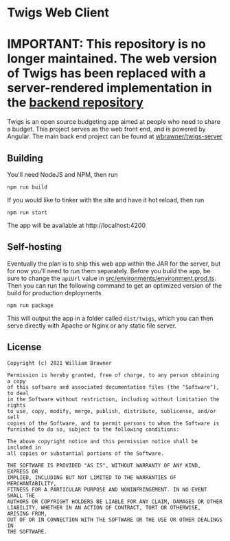 # Twigs Web Client

# IMPORTANT: This repository is no longer maintained. The web version of Twigs has been replaced with a server-rendered implementation in the [backend repository](https://github.com/wbrawner/twigs)

Twigs is an open source budgeting app aimed at people who need to share a budget. This project serves as the web front end, and is powered by Angular. The main back end project can be found at [wbrawner/twigs-server](https://github.com/wbrawner/twigs-server)

## Building

You'll need NodeJS and NPM, then run

    npm run build

If you would like to tinker with the site and have it hot reload, then run

    npm run start

The app will be available at http://localhost:4200

## Self-hosting

Eventually the plan is to ship this web app within the JAR for the server, but for now you'll need to run them separately. Before you build the app, be sure to change the `apiUrl` value in [src/environments/environment.prod.ts](src/environments/environment.prod.ts). Then you can run the following command to get an optimized version of the build for production deployments

    npm run package

This will output the app in a folder called `dist/twigs`, which you can then serve directly with Apache or Nginx or any static file server.

## License

```
Copyright (c) 2021 William Brawner

Permission is hereby granted, free of charge, to any person obtaining a copy
of this software and associated documentation files (the "Software"), to deal
in the Software without restriction, including without limitation the rights
to use, copy, modify, merge, publish, distribute, sublicense, and/or sell
copies of the Software, and to permit persons to whom the Software is
furnished to do so, subject to the following conditions:

The above copyright notice and this permission notice shall be included in
all copies or substantial portions of the Software.

THE SOFTWARE IS PROVIDED "AS IS", WITHOUT WARRANTY OF ANY KIND, EXPRESS OR
IMPLIED, INCLUDING BUT NOT LIMITED TO THE WARRANTIES OF MERCHANTABILITY,
FITNESS FOR A PARTICULAR PURPOSE AND NONINFRINGEMENT. IN NO EVENT SHALL THE
AUTHORS OR COPYRIGHT HOLDERS BE LIABLE FOR ANY CLAIM, DAMAGES OR OTHER
LIABILITY, WHETHER IN AN ACTION OF CONTRACT, TORT OR OTHERWISE, ARISING FROM,
OUT OF OR IN CONNECTION WITH THE SOFTWARE OR THE USE OR OTHER DEALINGS IN
THE SOFTWARE.
```

